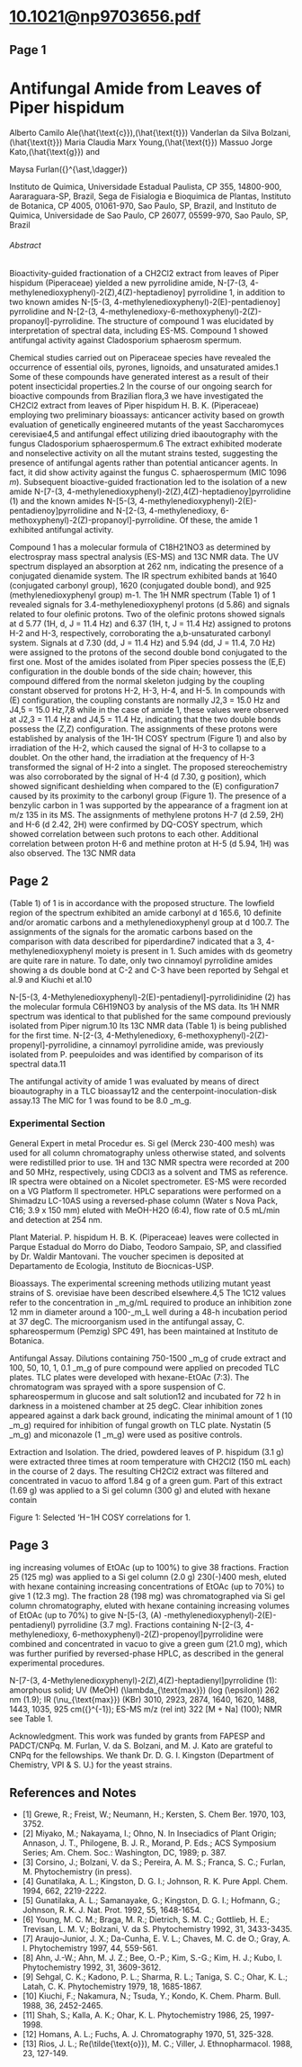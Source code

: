 # 10.1021@np9703656.pdf

## Page 1



# Antifungal Amide from Leaves of Piper hispidum

Alberto Camilo Ale\(\hat{\text{c}}\),\(\hat{\text{t}}\) Vanderlan da Silva Bolzani,\(\hat{\text{t}}\) Maria Claudia Marx Young,\(\hat{\text{t}}\) Massuo Jorge Kato,\(\hat{\text{g}}\) and

Maysa Furlan\({}^{\ast,\dagger}\)

Instituto de Quimica, Universidade Estadual Paulista, CP 355, 14800-900, Aararaguara-SP, Brazil, Sega de Fisialogia e Bioquimica de Plantas, Instituto de Botanica, CP 4005, 01061-970, Sao Paulo, SP, Brazil, and Instituto de Quimica, Universidade de Sao Paulo, CP 26077, 05599-970, Sao Paulo, SP, Brazil

###### Abstract

Bioactivity-guided fractionation of a CH2Cl2 extract from leaves of Piper hispidum (Piperaceae) yielded a new pyrrolidine amide, N-[7-(3, 4-methylenedioxyphenyl)-2(Z),4(Z)-heptadienoy] pyrrolidine 1, in addition to two known amides N-[5-(3, 4-methylenedioxyphenyl)-2(E)-pentadienoy] pyrrolidine and N-[2-(3, 4-methylenedioxy-6-methoxyphenyl)-2(Z)-propanoyl]-pyrrolidine. The structure of compound 1 was elucidated by interpretation of spectral data, including ES-MS. Compound 1 showed antifungal activity against Cladosporium sphaerosm spermum.

Chemical studies carried out on Piperaceae species have revealed the occurrence of essential oils, pyrones, lignoids, and unsaturated amides.1 Some of these compounds have generated interest as a result of their potent insecticidal properties.2 In the course of our ongoing search for bioactive compounds from Brazilian flora,3 we have investigated the CH2Cl2 extract from leaves of Piper hispidum H. B. K. (Piperaceae) employing two preliminary bioassays: anticancer activity based on growth evaluation of genetically engineered mutants of the yeast Saccharomyces cerevisiae4,5 and antifungal effect utilizing dried ibaoutography with the fungus Cladosporium sphaerospermum.6 The extract exhibited moderate and nonselective activity on all the mutant strains tested, suggesting the presence of antifungal agents rather than potential anticancer agents. In fact, it did show activity against the fungus C. sphaerospermum (MIC 1096 _m_). Subsequent bioactive-guided fractionation led to the isolation of a new amide N-[7-(3, 4-methylenedioxyphenyl)-2(Z),4(Z)-heptadienoy]pyrrolidine (1) and the known amides N-[5-(3, 4-methylenedioxyphenyl)-2(E)-pentadienoy]pyrrolidine and N-[2-(3, 4-methylenedioxy, 6-methoxyphenyl)-2(Z)-propanoyl]-pyrrolidine. Of these, the amide 1 exhibited antifungal activity.

Compound 1 has a molecular formula of C18H21NO3 as determined by electrospray mass spectral analysis (ES-MS) and 13C NMR data. The UV spectrum displayed an absorption at 262 nm, indicating the presence of a conjugated dienamide system. The IR spectrum exhibited bands at 1640 (conjugated carbonyl group), 1620 (conjugated double bond), and 925 (methylenedioxyphenyl group) m-1. The 1H NMR spectrum (Table 1) of 1 revealed signals for 3.4-methylenedioxyphenyl protons (d 5.86) and signals related to four olefinic protons. Two of the olefinic protons showed signals at d 5.77 (1H, d, J = 11.4 Hz) and 6.37 (1H, t, J = 11.4 Hz) assigned to protons H-2 and H-3, respectively, corroborating the a,b-unsaturated carbonyl system. Signals at d 7.30 (dd, J = 11.4 Hz) and 5.94 (dd, J = 11.4, 7.0 Hz) were assigned to the protons of the second double bond conjugated to the first one. Most of the amides isolated from Piper species possess the (E,E) configuration in the double bonds of the side chain; however, this compound differed from the normal skeleton judging by the coupling constant observed for protons H-2, H-3, H-4, and H-5. In compounds with (E) configuration, the coupling constants are normally J2,3 = 15.0 Hz and J4,5 = 15.0 Hz,7,8 while in the case of amide 1, these values were observed at J2,3 = 11.4 Hz and J4,5 = 11.4 Hz, indicating that the two double bonds possess the (Z,Z) configuration. The assignments of these protons were established by analysis of the 1H-1H COSY spectrum (Figure 1) and also by irradiation of the H-2, which caused the signal of H-3 to collapse to a doublet. On the other hand, the irradiation at the frequency of H-3 transformed the signal of H-2 into a singlet. The proposed stereochemistry was also corroborated by the signal of H-4 (d 7.30, g position), which showed significant deshielding when compared to the (E) configuration7 caused by its proximity to the carbonyl group (Figure 1). The presence of a benzylic carbon in 1 was supported by the appearance of a fragment ion at m/z 135 in its MS. The assignments of methylene protons H-7 (d 2.59, 2H) and H-6 (d 2.42, 2H) were confirmed by DQ-COSY spectrum, which showed correlation between such protons to each other. Additional correlation between proton H-6 and methine proton at H-5 (d 5.94, 1H) was also observed. The 13C NMR data

## Page 2

(Table 1) of 1 is in accordance with the proposed structure. The lowfield region of the spectrum exhibited an amide carbonyl at d 165.6, 10 definite and/or aromatic carbons and a methylenedioxyphenyl group at d 100.7. The assignments of the signals for the aromatic carbons based on the comparison with data described for piperdardine7 indicated that a 3, 4-methylenedioxyphenyl moiety is present in 1. Such amides with ds geometry are quite rare in nature. To date, only two cinnamoyl pyrrolidine amides showing a ds double bond at C-2 and C-3 have been reported by Sehgal et al.9 and Kiuchi et al.10

N-[5-(3, 4-Methylenedioxyphenyl)-2(E)-pentadienyl]-pyrrolidinidine (2) has the molecular formula C6H19NO3 by analysis of the MS data. Its 1H NMR spectrum was identical to that published for the same compound previously isolated from Piper nigrum.10 Its 13C NMR data (Table 1) is being published for the first time. N-[2-(3, 4-Methylenedioxy, 6-methoxyphenyl)-2(Z)-propenyl]-pyrrolidine, a cinnamoyl pyrrolidine amide, was previously isolated from P. peepuloides and was identified by comparison of its spectral data.11

The antifungal activity of amide 1 was evaluated by means of direct bioautography in a TLC bioassay12 and the centerpoint-inoculation-disk assay.13 The MIC for 1 was found to be 8.0 _m_g.

### Experimental Section

General Expert in metal Procedur es. Si gel (Merck 230-400 mesh) was used for all column chromatography unless otherwise stated, and solvents were redistilled prior to use. 1H and 13C NMR spectra were recorded at 200 and 50 MHz, respectively, using CDCl3 as a solvent and TMS as reference. IR spectra were obtained on a Nicolet spectrometer. ES-MS were recorded on a VG Platform II spectrometer. HPLC separations were performed on a Shimadzu LC-10AS using a reversed-phase column (Water s Nova Pack, C16; 3.9 x 150 mm) eluted with MeOH-H2O (6:4), flow rate of 0.5 mL/min and detection at 254 nm.

Plant Material. P. hispidum H. B. K. (Piperaceae) leaves were collected in Parque Estadual do Morro do Diabo, Teodoro Sampaio, SP, and classified by Dr. Waldir Mantovani. The voucher specimen is deposited at Departamento de Ecologia, Instituto de Biocnicas-USP.

Bioassays. The experimental screening methods utilizing mutant yeast strains of S. orevisiae have been described elsewhere.4,5 The 1C12 values refer to the concentration in _m_g/mL required to produce an inhibition zone 12 mm in diameter around a 100-_m_L well during a 48-h incubation period at 37 degC. The microorganism used in the antifungal assay, C. sphareospermum (Pemzig) SPC 491, has been maintained at Instituto de Botanica.

Antifungal Assay. Dilutions containing 750-1500 _m_g of crude extract and 100, 50, 10, 1, 0.1 _m_g of pure compound were applied on precoded TLC plates. TLC plates were developed with hexane-EtOAc (7:3). The chromatogram was sprayed with a spore suspension of C. sphareospermum in glucose and salt solution12 and incubated for 72 h in darkness in a moistened chamber at 25 degC. Clear inhibition zones appeared against a dark back ground, indicating the minimal amount of 1 (10 _m_g) required for inhibition of fungal growth on TLC plate. Nystatin (5 _m_g) and miconazole (1 _m_g) were used as positive controls.

Extraction and Isolation. The dried, powdered leaves of P. hispidum (3.1 g) were extracted three times at room temperature with CH2Cl2 (150 mL each) in the course of 2 days. The resulting CH2Cl2 extract was filtered and concentrated in vacuo to afford 1.84 g of a green gum. Part of this extract (1.69 g) was applied to a Si gel column (300 g) and eluted with hexane contain

Figure 1: Selected ‘H−1H COSY correlations for 1.



## Page 3

ing increasing volumes of EtOAc (up to 100%) to give 38 fractions. Fraction 25 (125 mg) was applied to a Si gel column (2.0 g) 230\(-\)400 mesh, eluted with hexane containing increasing concentrations of EtOAc (up to 70%) to give 1 (12.3 mg). The fraction 28 (198 mg) was chromatographed via Si gel column chromatography, eluted with hexane containing increasing volumes of EtOAc (up to 70%) to give N-[5-(3, \(A\) -methylenedioxyphenyl)-2(E)-pentadienyl) pyrrolidine (3.7 mg). Fractions containing N-[2-(3, 4-methylenedioxy, 6-methoxyphenyl)-2(Z)-propenoyl]pyrrolidine were combined and concentrated in vacuo to give a green gum (21.0 mg), which was further purified by reversed-phase HPLC, as described in the general experimental procedures.

N-[7-(3, 4-Methylenedioxyphenyl)-2(Z),4(Z)-heptadienyl]pyrrolidine (1): amorphous solid; UV (MeOH) \(\lambda_{\text{max}}\) (log \(\epsilon\)) 262 nm (1.9); IR \(\nu_{\text{max}}\) (KBr) 3010, 2923, 2874, 1640, 1620, 1488, 1443, 1035, 925 cm\({}^{-1}\); ES-MS m/z (rel int) 322 [M + Na] (100); NMR see Table 1.

Acknowledgment. This work was funded by grants from FAPESP and PADCT/CNPq. M. Furlan, V. da S. Bolzani, and M. J. Kato are grateful to CNPq for the fellowships. We thank Dr. D. G. I. Kingston (Department of Chemistry, VPI & S. U.) for the yeast strains.

## References and Notes

* [1] Grewe, R.; Freist, W.; Neumann, H.; Kersten, S. Chem Ber. 1970, 103, 3752.
* [2] Miyako, M.; Nakayama, I.; Ohno, N. In Inseciadics of Plant Origin; Annason, J. T., Philogene, B. J. R., Morand, P. Eds.; ACS Symposium Series; Am. Chem. Soc.: Washington, DC, 1989; p. 387.
* [3] Corsino, J.; Bolzani, V. da S.; Pereira, A. M. S.; Franca, S. C.; Furlan, M. Phytochemistry (in press).
* [4] Gunatilaka, A. L.; Kingston, D. G. I.; Johnson, R. K. Pure Appl. Chem. 1994, 662, 2219-2222.
* [5] Gunatilaka, A. L.; Samanayake, G.; Kingston, D. G. I.; Hofmann, G.; Johnson, R. K. J. Nat. Prot. 1992, 55, 1648-1654.
* [6] Young, M. C. M.; Braga, M. R.; Dietrich, S. M. C.; Gottlieb, H. E.; Trevisan, L. M. V.; Bolzani, V. da S. Phytochemistry 1992, 31, 3433-3435.
* [7] Araujo-Junior, J. X.; Da-Cunha, E. V. L.; Chaves, M. C. de O.; Gray, A. I. Phytochemistry 1997, 44, 559-561.
* [8] Ahn, J.-W.; Ahn, M. J. Z.; Bee, O.-P.; Kim, S.-G.; Kim, H. J.; Kubo, I. Phytochemistry 1992, 31, 3609-3612.
* [9] Sehgal, C. K.; Kadono, P. L.; Sharma, R. L.; Taniga, S. C.; Ohar, K. L.; Latah, C. K. Phytochemistry 1979, 18, 1685-1867.
* [10] Kiuchi, F.; Nakamura, N.; Tsuda, Y.; Kondo, K. Chem. Pharm. Bull. 1988, 36, 2452-2465.
* [11] Shah, S.; Kalla, A. K.; Ohar, K. L. Phytochemistry 1986, 25, 1997-1998.
* [12] Homans, A. L.; Fuchs, A. J. Chromatography 1970, 51, 325-328.
* [13] Rios, J. L.; Re\(\tilde{\text{o}}\), M. C.; Viller, J. Ethnopharmacol. 1988, 23, 127-149.



